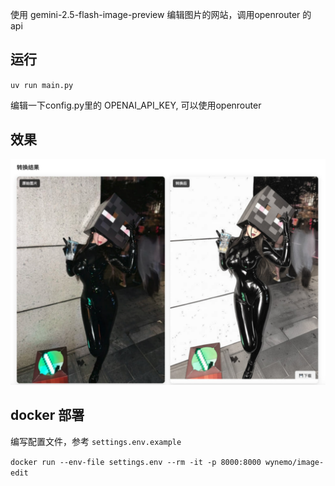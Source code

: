 使用 gemini-2.5-flash-image-preview 编辑图片的网站，调用openrouter 的 api


## 运行

`uv run main.py`

编辑一下config.py里的 OPENAI_API_KEY, 可以使用openrouter

## 效果

![](2025-08-27-17-42-49.png)


## docker 部署

编写配置文件，参考 `settings.env.example`

`docker run --env-file settings.env --rm -it -p 8000:8000 wynemo/image-edit`